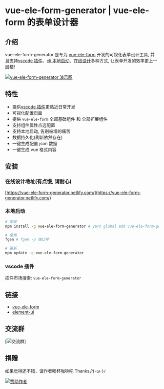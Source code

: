# vue-ele-form-generator | vue-ele-form 的表单设计器

## 介绍

vue-ele-form-generator 是专为 [vue-ele-form](https://github.com/dream2023/vue-ele-form) 开发的可视化表单设计工具, 并且支持[vscode 插件](https://marketplace.visualstudio.com/items?itemName=dream2023.fgen-for-vscode)、[cli 本地启动](###本地启动)、[在线设计](https://vue-ele-form-generator.netlify.com/)多种方式, 让表单开发的效率更上一层楼!

[![vue-ele-form-generator 演示图](https://s2.ax1x.com/2020/01/14/lb1PL6.gif)](https://vue-ele-form-generator.netlify.com/)

## 特性

- 提供[vscode 插件](https://marketplace.visualstudio.com/items?itemName=dream2023.fgen-for-vscode)更贴近日常开发
- 可视化配置页面
- 提供 `vue-ele-form` 全部基础组件 和 全部扩展组件
- 支持组件属性点选配置
- 支持本地启动, 告别被墙的痛苦
- 数据持久化(刷新依然存在)
- 一键生成配置 json 数据
- 一键生成.vue 格式内容

## 安装

### 在线设计地址(有点慢, 请耐心)

[https://vue-ele-form-generator.netlify.com/](https://vue-ele-form-generator.netlify.com/)

### 本地启动

```bash
# 安装
npm install -g vue-ele-form-generator # yarn global add vue-ele-form-generator
```

```bash
# 使用
fgen # fgen -p 端口号
```

```bash
# 更新
npm update -g vue-ele-form-generator
```

### vscode 插件

插件市场搜索: `vue-ele-form-generator`

## 链接

- [vue-ele-form](https://github.com/dream2023/vue-ele-form)
- [element-ui](http://element-cn.eleme.io)

## 交流群

[![交流群](https://s2.ax1x.com/2020/01/31/13TD74.md.png)]

## 捐赠

如果觉得还不错，请作者喝杯咖啡吧 Thanks♪(･ω･)ﾉ

[![赞助作者](https://s2.ax1x.com/2020/01/19/195AOI.md.jpg)](https://imgchr.com/i/195AOI)
